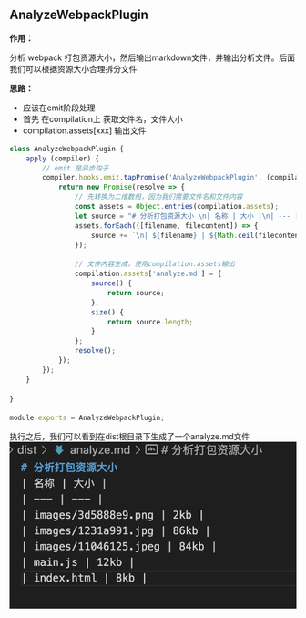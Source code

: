 ## AnalyzeWebpackPlugin

**作用：**

分析 webpack 打包资源大小，然后输出markdown文件，并输出分析文件。后面我们可以根据资源大小合理拆分文件

**思路：**
- 应该在emit阶段处理
- 首先 在compilation上 获取文件名，文件大小
- compilation.assets[xxx] 输出文件

```js
class AnalyzeWebpackPlugin {
    apply (compiler) {
        // emit 是异步钩子
        compiler.hooks.emit.tapPromise('AnalyzeWebpackPlugin', (compilation) => {
            return new Promise(resolve => {
                // 先转换为二维数组，因为我们需要文件名和文件内容
                const assets = Object.entries(compilation.assets);
                let source = "# 分析打包资源大小 \n| 名称 | 大小 |\n| --- | --- |";
                assets.forEach(([filename, filecontent]) => {
                    source += `\n| ${filename} | ${Math.ceil(filecontent.size()/1000)}kb |`;
                });

                // 文件内容生成，使用compilation.assets输出
                compilation.assets['analyze.md'] = {
                    source() {
                        return source;
                    },
                    size() {
                        return source.length;
                    }
                };
                resolve();
            });
        });
    }

}

module.exports = AnalyzeWebpackPlugin;
```

执行之后，我们可以看到在dist根目录下生成了一个analyze.md文件
<img src="./images/分析文件大小.jpeg"/>

